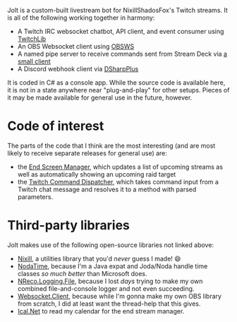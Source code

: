 Jolt is a custom-built livestream bot for NixillShadosFox's Twitch streams. It is all of the following working together in harmony:
- A Twitch IRC websocket chatbot, API client, and event consumer using [TwitchLib](https://github.com/TwitchLib/TwitchLib)
- An OBS Websocket client using [OBSWS](https://github.com/Nixill/CSharp.Nixill.OBSWS)
- A named pipe server to receive commands sent from Stream Deck via [a small client](https://github.com/Nixill/DataToJoltBot)
- A Discord webhook client via [DSharpPlus](https://github.com/DSharpPlus/DSharpPlus)

It is coded in C# as a console app. While the source code is available here, it is not in a state anywhere near "plug-and-play" for other setups. Pieces of it may be made available for general use in the future, however.

# Code of interest
The parts of the code that I think are the most interesting (and are most likely to receive separate releases for general use) are:
- the [End Screen Manager](https://github.com/Nixill/JoltBot/blob/main/TwitchStreamBot/src/obs/EndScreenManager.cs), which updates a list of upcoming streams as well as automatically showing an upcoming raid target
- the [Twitch Command Dispatcher](https://github.com/Nixill/JoltBot/blob/main/TwitchStreamBot/src/twitch/irc-client/CommandDispatch.cs), which takes command input from a Twitch chat message and resolves it to a method with parsed parameters.

# Third-party libraries
Jolt makes use of the following open-source libraries not linked above:
- [Nixill](https://github.com/Nixill/CSharp.Nixill), a utilities library that you'd *never* guess I made! 😄
- [NodaTime](https://github.com/nodatime/nodatime), because I'm a Java expat and Joda/Noda handle time classes *so much better* than Microsoft does.
- [NReco.Logging.File](https://github.com/nreco/logging), because I lost *days* trying to make my own combined file-and-console logger and not even succeeding.
- [Websocket.Client](https://github.com/Marfusios/websocket-client), because while I'm gonna make my own OBS library from scratch, I did at least want the thread-help that this gives.
- [Ical.Net](https://github.com/rianjs/ical.net) to read my calendar for the end stream manager.